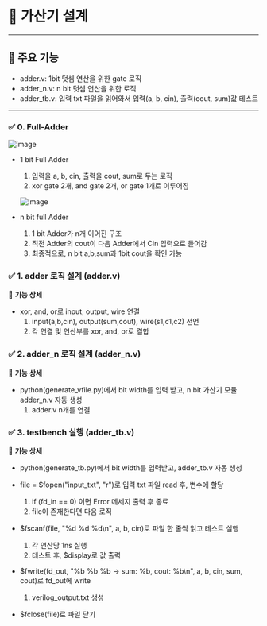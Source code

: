 # 📌 가산기 설계
---
## 🚀 주요 기능
  - adder.v: 1bit 덧셈 연산을 위한 gate 로직
  - adder_n.v: n bit 덧셈 연산을 위한 로직
  - adder_tb.v: 입력 txt 파일을 읽어와서 입력(a, b, cin), 출력(cout, sum)값 테스트
---

### ✅ 0. Full-Adder
![image](https://github.com/user-attachments/assets/7d655f46-7c9b-4b12-8a2e-0887b21b427e)
- 1 bit Full Adder
  
  1. 입력을 a, b, cin, 출력을 cout, sum로 두는 로직
  2. xor gate 2개, and gate 2개, or gate 1개로 이루어짐

  ![image](https://github.com/user-attachments/assets/b08636ae-9234-4328-8e3d-5c0ceb111eef)
- n bit full Adder

  1. 1 bit Adder가 n개 이어진 구조
  2. 직전 Adder의 cout이 다음 Adder에서 Cin 입력으로 들어감
  3. 최종적으로, n bit a,b,sum과 1bit cout을 확인 가능 
  
### ✅ 1. adder 로직 설계 (adder.v)
📌 **기능 상세**

  - xor, and, or로 input, output, wire 연결
    1. input(a,b,cin), output(sum,cout), wire(s1,c1,c2) 선언
    2. 각 연결 및 연산부를 xor, and, or로 결합

### ✅ 2. adder_n 로직 설계 (adder_n.v)
📌 **기능 상세**

  - python(generate_vfile.py)에서 bit width를 입력 받고, n bit 가산기 모듈 adder_n.v 자동 생성
    1. adder.v n개를 연결
    

    
### ✅ 3. testbench 실행 (adder_tb.v)
📌 **기능 상세**
  - python(generate_tb.py)에서 bit width를 입력받고, adder_tb.v 자동 생성
    
  - file = $fopen("input_txt", "r")로 입력 txt 파일 read 후, 변수에 할당
    1. if (fd_in == 0) 이면 Error 메세지 출력 후 종료
    2. file이 존재한다면 다음 로직
   
  - $fscanf(file, "%d %d %d\n", a, b, cin)로 파일 한 줄씩 읽고 테스트 실행
    1. 각 연산당 1ns 실행
    2. 테스트 후, $display로 값 출력

  - $fwrite(fd_out, "%b %b %b -> sum: %b, cout: %b\n", a, b, cin, sum, cout)로 fd_out에 write
    1. verilog_output.txt 생성
    
  - $fclose(file)로 파일 닫기


